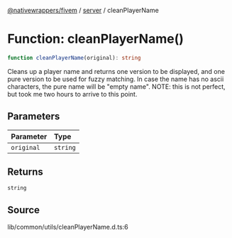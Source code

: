 [@nativewrappers/fivem](../../README.md) / [server](../README.md) / cleanPlayerName

# Function: cleanPlayerName()

```ts
function cleanPlayerName(original): string
```

Cleans up a player name and returns one version to be displayed, and one pure version to be used for fuzzy matching.
In case the name has no ascii characters, the pure name will be "empty name".
NOTE: this is not perfect, but took me two hours to arrive to this point.

## Parameters

| Parameter | Type |
| :------ | :------ |
| `original` | `string` |

## Returns

`string`

## Source

lib/common/utils/cleanPlayerName.d.ts:6
